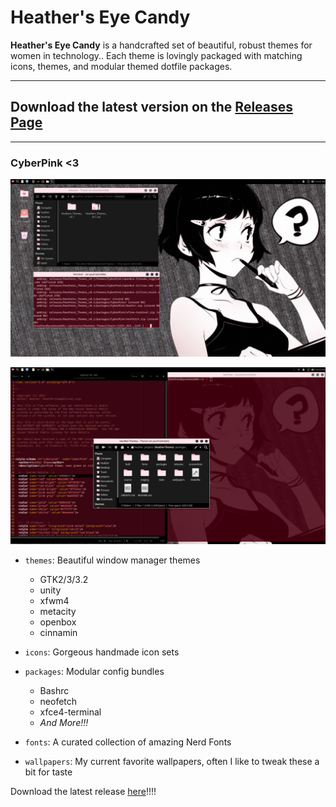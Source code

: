 # Heather's Eye Candy

**Heather's Eye Candy** is a handcrafted set of beautiful, robust themes for women in technology.. Each theme is
lovingly packaged with matching icons, themes, and modular themed dotfile packages.

---

## Download the latest version on the [Releases Page](https://github.com/heathershaw821/Heathers-eye-candy/releases)

---

### CyberPink <3
![CyberPink Screenshot](screenshots/screenshot1.png)


![CyberPink Screenshot2](screenshots/screenshot2.png)


- `themes`: Beautiful window manager themes
  - GTK2/3/3.2
  - unity
  - xfwm4
  - metacity
  - openbox
  - cinnamin

- `icons`: Gorgeous handmade icon sets
- `packages`: Modular config bundles
  - Bashrc
  - neofetch
  - xfce4-terminal
  - *And More!!!*
- `fonts`: A curated collection of amazing Nerd Fonts
- `wallpapers`: My current favorite wallpapers, often I like to tweak these a bit for taste

Download the latest release [here](https://github.com/heathershaw821/Heathers-eye-candy/releases)!!!!
